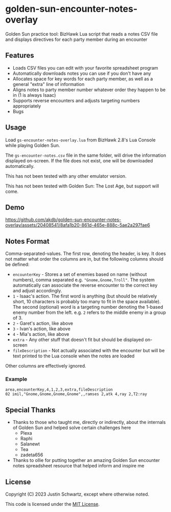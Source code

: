 # golden-sun-encounter-notes-overlay

Golden Sun practice tool: BizHawk Lua script that reads a notes CSV file and displays directives for each party member during an encounter

## Features

- Loads CSV files you can edit with your favorite spreadsheet program
- Automatically downloads notes you can use if you don't have any
- Allocates space for key words for each party member, as well as a general "extra" line of information
- Aligns notes to party member number whatever order they happen to be in (1 is always Isaac)
- Supports reverse encounters and adjusts targeting numbers appropriately
- Bugs

## Usage

Load `gs-encounter-notes-overlay.lua` from BizHawk 2.8's Lua Console while playing Golden Sun.

The `gs-encounter-notes.csv` file in the same folder, will drive the information displayed on-screen.
If the file does not exist, one will be downloaded automatically.

This has not been tested with any other emulator version.

This has not been tested with Golden Sun: The Lost Age, but support will come.

## Demo

https://github.com/akdb/golden-sun-encounter-notes-overlay/assets/20408541/8afa1b20-861d-465e-888c-5ae2a297fae6

## Notes Format

Comma-separated-values.
The first row, denoting the header, is key.
It does not matter what order the columns are in, but the following columns should be defined:

- `encounterKey` - Stores a set of enemies based on name (without numbers), comma separated e.g. `"Gnome,Gnome,Troll"`.
The system automatically can associate the reverse encounter to the correct key and adjust accordingly.
- `1` - Isaac's action. The first word is anything (but should be relatively short, 10 characters is probably too many to fit in the space available).
The second (optional) word is a targeting number denoting the 1-based enemy number from the left. e.g. `2` refers to the middle enemy in a group of 3.
- `2` - Garet's action, like above
- `3` - Ivan's action, like above
- `4` - Mia's action, like above
- `extra` - Any other stuff that doesn't fit but should be displayed on-screen
- `fileDescription` - Not actually associated with the encounter but will be text printed to the Lua console when the notes are loaded

Other columns are effectively ignored.

### Example

```text
area,encounterKey,4,1,2,3,extra,fileDescription
02 imil,"Gnome,Gnome,Gnome,Gnome",,ramses 2,atk 4,ray 2,T2:ray
```

## Special Thanks

- Thanks to those who taught me, directly or indirectly, about the internals of Golden Sun and helped solve certain challenges here
  - Plexa
  - Raphi
  - Salanewt
  - Tea
  - zadeta656
- Thanks to ollie for putting together an amazing Golden Sun encounter notes spreadsheet resource that helped inform and inspire me

## License

Copyright (C) 2023 Justin Schwartz, except where otherwise noted.

This code is licensed under the [MIT License](LICENSE).

